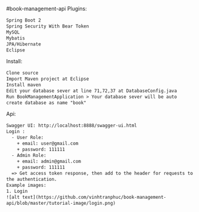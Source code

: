 #book-management-api
  Plugins:

    Spring Boot 2
    Spring Security With Bear Token
    MySQL
    Mybatis
    JPA/Hibernate
    Eclipse
  Install:

    Clone source
    Import Maven project at Eclipse
    Install maven
    Edit your database sever at line 71,72,37 at DatabaseConfig.java
    Run BookManagementApplication > Your database sever will be auto create database as name "book"

  Api:

    Swagger UI: http://localhost:8888/swagger-ui.html
    Login :
      - User Role:
        + email: user@gmail.com
        + password: 111111
      - Admin Role:
        + email: admin@gmail.com
        + password: 111111
      => Get access token response, then add to the header for requests to the authentication.
    Example images:
    1. Login
    ![alt text](https://github.com/vinhtranphuc/book-management-api/blob/master/tutorial-image/login.png)
   
